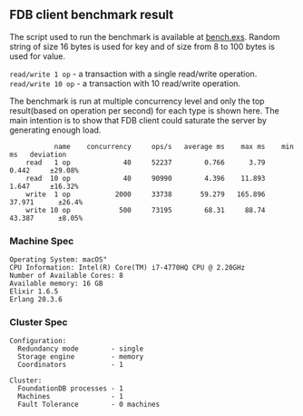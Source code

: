 ## FDB client benchmark result

The script used to run the benchmark is available at [bench.exs](bench.exs). Random
string of size 16 bytes is used for key and of size from 8 to 100
bytes is used for value.

`read/write 1 op` -  a transaction with a single read/write operation.<br>
`read/write 10 op` -  a transaction with 10 read/write operation.

The benchmark is run at multiple concurrency level and only the top
result(based on operation per second) for each type is shown here. The
main intention is to show that FDB client could saturate the server by
generating enough load.

```
           name    concurrency     ops/s   average ms    max ms    min ms   deviation
    read   1 op             40     52237        0.766      3.79     0.442     ±29.08%
    read  10 op             40     90990        4.396    11.893     1.647     ±16.32%
    write  1 op           2000     33738       59.279   165.896    37.971      ±26.4%
    write 10 op            500     73195        68.31     88.74    43.387      ±8.05%
```

### Machine Spec

```
Operating System: macOS"
CPU Information: Intel(R) Core(TM) i7-4770HQ CPU @ 2.20GHz
Number of Available Cores: 8
Available memory: 16 GB
Elixir 1.6.5
Erlang 20.3.6
```

### Cluster Spec

```
Configuration:
  Redundancy mode        - single
  Storage engine         - memory
  Coordinators           - 1

Cluster:
  FoundationDB processes - 1
  Machines               - 1
  Fault Tolerance        - 0 machines
```
